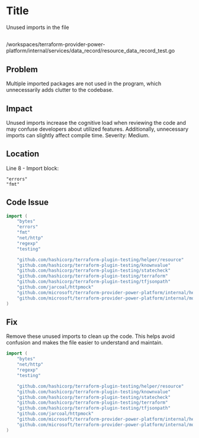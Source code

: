 # Title

Unused imports in the file

##

/workspaces/terraform-provider-power-platform/internal/services/data_record/resource_data_record_test.go

## Problem

Multiple imported packages are not used in the program, which unnecessarily adds clutter to the codebase.

## Impact

Unused imports increase the cognitive load when reviewing the code and may confuse developers about utilized features.
Additionally, unnecessary imports can slightly affect compile time. Severity: Medium.

## Location

Line 8 - Import block:
```
"errors"
"fmt"
```

## Code Issue

```go
import (
    "bytes"
    "errors"
    "fmt"
    "net/http"
    "regexp"
    "testing"

    "github.com/hashicorp/terraform-plugin-testing/helper/resource"
    "github.com/hashicorp/terraform-plugin-testing/knownvalue"
    "github.com/hashicorp/terraform-plugin-testing/statecheck"
    "github.com/hashicorp/terraform-plugin-testing/terraform"
    "github.com/hashicorp/terraform-plugin-testing/tfjsonpath"
    "github.com/jarcoal/httpmock"
    "github.com/microsoft/terraform-provider-power-platform/internal/helpers"
    "github.com/microsoft/terraform-provider-power-platform/internal/mocks"
)
```

## Fix

Remove these unused imports to clean up the code. This helps avoid confusion and makes the file easier to understand and maintain.

```go
import (
    "bytes"
    "net/http"
    "regexp"
    "testing"

    "github.com/hashicorp/terraform-plugin-testing/helper/resource"
    "github.com/hashicorp/terraform-plugin-testing/knownvalue"
    "github.com/hashicorp/terraform-plugin-testing/statecheck"
    "github.com/hashicorp/terraform-plugin-testing/terraform"
    "github.com/hashicorp/terraform-plugin-testing/tfjsonpath"
    "github.com/jarcoal/httpmock"
    "github.com/microsoft/terraform-provider-power-platform/internal/helpers"
    "github.com/microsoft/terraform-provider-power-platform/internal/mocks"
)
```